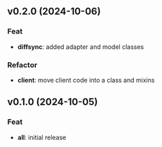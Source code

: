 ## v0.2.0 (2024-10-06)

### Feat

- **diffsync**: added adapter and model classes

### Refactor

- **client**: move client code into a class and mixins

## v0.1.0 (2024-10-05)

### Feat

- **all**: initial release
